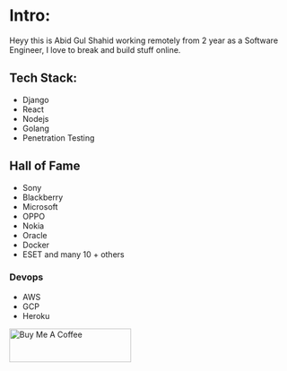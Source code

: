 # Intro:
Heyy this is Abid Gul Shahid working remotely from 2 year as a Software Engineer, I love to break and build stuff online.

## Tech Stack:
- Django
- React
- Nodejs
- Golang
- Penetration Testing

## Hall of Fame
- Sony
- Blackberry
- Microsoft
- OPPO
- Nokia
- Oracle
- Docker
- ESET and many 10 + others

### Devops
- AWS
- GCP
- Heroku

<a href="https://www.buymeacoffee.com/abidgulshahid" target="_blank"><img src="https://cdn.buymeacoffee.com/buttons/v2/default-yellow.png" alt="Buy Me A Coffee" style="height: 60px !important;width: 217px !important;" ></a>
